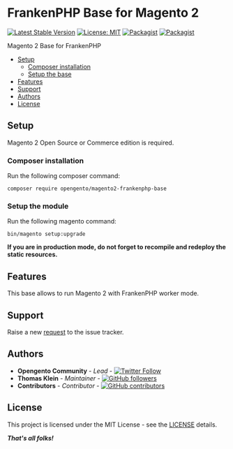 # FrankenPHP Base for Magento 2

[![Latest Stable Version](https://img.shields.io/packagist/v/opengento/magento2-frankenphp-base.svg?style=flat-square)](https://packagist.org/packages/opengento/magento2-frankenphp-base)
[![License: MIT](https://img.shields.io/github/license/opengento/magento2-frankenphp-base.svg?style=flat-square)](./LICENSE)
[![Packagist](https://img.shields.io/packagist/dt/opengento/magento2-frankenphp-base.svg?style=flat-square)](https://packagist.org/packages/opengento/magento2-frankenphp-base/stats)
[![Packagist](https://img.shields.io/packagist/dm/opengento/magento2-frankenphp-base.svg?style=flat-square)](https://packagist.org/packages/opengento/magento2-frankenphp-base/stats)

Magento 2 Base for FrankenPHP

- [Setup](#setup)
    - [Composer installation](#composer-installation)
    - [Setup the base](#setup-the-module)
- [Features](#features)
- [Support](#support)
- [Authors](#authors)
- [License](#license)

## Setup

Magento 2 Open Source or Commerce edition is required.

### Composer installation

Run the following composer command:

```
composer require opengento/magento2-frankenphp-base
```

### Setup the module

Run the following magento command:

```
bin/magento setup:upgrade
```

**If you are in production mode, do not forget to recompile and redeploy the static resources.**

## Features

This base allows to run Magento 2 with FrankenPHP worker mode.

## Support

Raise a new [request](https://github.com/opengento/magento2-frankenphp-base/issues) to the issue tracker.

## Authors

- **Opengento Community** - *Lead* - [![Twitter Follow](https://img.shields.io/twitter/follow/opengento.svg?style=social)](https://twitter.com/opengento)
- **Thomas Klein** - *Maintainer* - [![GitHub followers](https://img.shields.io/github/followers/thomas-kl1.svg?style=social)](https://github.com/thomas-kl1)
- **Contributors** - *Contributor* - [![GitHub contributors](https://img.shields.io/github/contributors/opengento/magento2-frankenphp-base.svg?style=flat-square)](https://github.com/opengento/magento2-frankenphp-base/graphs/contributors)

## License

This project is licensed under the MIT License - see the [LICENSE](./LICENSE) details.

***That's all folks!***
